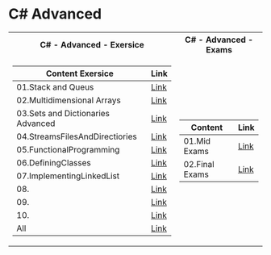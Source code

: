  <h1>C# Advanced</h1>


<table>

<tr>
  <th>C# - Advanced - Exersice </th>
  <th>C# - Advanced - Exams </th>
</tr>

<tr>

<td>

| **Content Exersice**                                                            | **Link**                                                   |
| --------------------------------------------------------------------- | ---------------------------------------------------------- |
| <a> 01.Stack and Queus </a>            | <a href="https://github.com/Argatski/SoftUni/tree/main/C%23/04.C%23%20Advanced/Exercise/01.StacksAndQueus"> Link</a> |
| <a> 02.Multidimensional Arrays </a>    | <a href="https://github.com/Argatski/SoftUni/tree/main/C%23/04.C%23%20Advanced/Exercise/02.MultidimensionalArrays"> Link</a> |
| <a> 03.Sets and Dictionaries Advanced </a>  | <a href="https://github.com/Argatski/SoftUni/tree/main/C%23/04.C%23%20Advanced/Exercise/03.SetsAndDictionaries"> Link</a> |
| <a> 04.StreamsFilesAndDirectiories</a> | <a href="https://github.com/Argatski/SoftUni/tree/main/C%23/04.C%23%20Advanced/Exercise/04.StreamsFilesAndDirectiories"> Link</a> |
| <a> 05.FunctionalProgramming </a>      | <a href=""> Link</a> |
| <a> 06.DefiningClasses </a>            | <a href=""> Link</a> |
| <a> 07.ImplementingLinkedList </a>     | <a href=""> Link</a> |
| <a> 08. </a>                           | <a href=""> Link</a> |
| <a> 09. </a>                           | <a href=""> Link</a> |
| <a> 10. </a>                           | <a href=""> Link </a> |
| <a> All</a> | <a href="https://github.com/Argatski/SoftUni/tree/main/C%23/04.C%23%20Advanced/Exercise"> Link</a> |

</td>
<td>

| **Content**                                                            | **Link**                                                   |
| --------------------------------------------------------------------- | ---------------------------------------------------------- |
| <a> 01.Mid Exams </a>               | <a href="https://github.com/Argatski/SoftUni/tree/main/02.ProgrammingFundamentals/Mid%20Exam"> Link</a> |
| <a> 02.Final Exams </a>   | <a href="https://github.com/Argatski/SoftUni/tree/main/02.ProgrammingFundamentals/FinalExam"> Link</a> |


</td>


